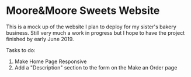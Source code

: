 # Moore&Moore Sweets Website

This is a mock up of the website I plan to deploy for my sister's bakery business. Still very much a work in progress but I hope to have the project finished by early June 2019.

Tasks to do:
 1. Make Home Page Responsive
 2. Add a "Description" section to the form on the Make an Order page